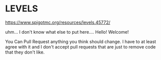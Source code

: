 # LEVELS
https://www.spigotmc.org/resources/levels.45772/

uhm... I don't know what else to put here.... Hello! Welcome!

You Can Pull Request anything you think should change.
I have to at least agree with it and I don't accept pull requests that are just to remove code that they don't like.
